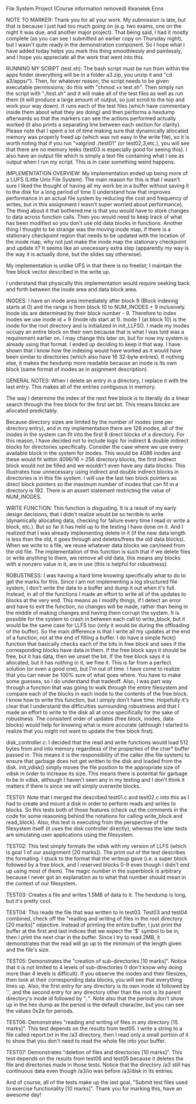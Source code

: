 File System Project (Course information removed)
Keanelek Enns

NOTE TO MARKER:
Thank you for all your work. My submission is late, but that is because I just
had too much going on (e.g. two exams, one on the night it was due, and another
major project). That being said, I had it mostly complete (as you can see I submitted
an earlier copy on Thursday night), but I wasn't quite ready in the demonstration component.
So I hope what I have added today helps you mark this thing smoothlessly and painlessly,
and I hope you appreciate all the work that went into this.

RUNNING MY SCRIPT (test.sh):
The bash script must be run from within the apps folder (everything will be in 
a folder a3.zip, you unzip it and "cd a3/apps/"). Then, for whatever reason, the
script needs to be given executable permissions; do this with "chmod +x test.sh".
Then simply run the script with "./test.sh" and it will make all of the test files
as well as run them (it will produce a large amount of output, so just scroll to the 
top and work your way down). It runs each of the test files (which have commentary inside
them about what they are doing) and then performs a hexdump afterwards so that the
markers can see the actions performed actually worked (it also prints a separating
line between each section for clarity). Please note that I spent a lot of time making
sure that dynamically allocated memory was properly freed up (which was not easy in the
write file), so it is worth noting that if you run "valgrind ./test01" (or test02,3,etc.),
you will see that there are no memory leeks (test03 is especially good for seeing this).
I also have an output file which is simply a text file containing what I see as output
when I run my script. This is in case something weird happens.

IMPLEMENTATION OVERVIEW:
My implementation ended up being more of a LUFS (Little Unix File System).
The main reason for this is that I wasn't sure I liked the
thought of having all my work be in a buffer without saving it to the disk for a long
period of time (I understand how that improves performance in an actual file system
by reducing the cost and frequency of writes, but in this assignment I wasn't super
worried about performance). The thing about it that bothered me is that you would
have to store changes to data across function calls. Then you would need to keep track
of what has been modified so you don't use old data blocks in functions. 
Another thing I thought to be strange was the moving inode map, if 
there is a stationary checkpoint region that needs to be updated with the location
of the inode map, why not just make the inode map the stationary checkpoint and update
it? It seems like an unecessary extra step (apparently my way is the way it is actually
done, but the slides say otherwise).

My implementation is unlike UFS in that there is no freelist;
I maintain the free block vector described in the write up.

I understand that physically this implementation would require seeking back and forth between
the inode area and data block area.

INODES:
I have an inode area immediately after block 9 (Block indexing starts at 0) and the range is from
block 10 to NUM_INODES + 9 inclusively. Inode ids are determined by their block number - 9.
Therefore to index inodes we use inode id + 9 (Inode ids start at 1). Inode 1 (at block 10)
is the inode for the root directory and is initialized in init_LLFS().
I made my inodes occupy an entire block on their own because that is what I was told
was a requirement earlier on. I may change this later on, but for now my system is already using that
format. I ended up deciding to keep it that way. I have shown that I know how the indexing would have
worked as it would have been similar to directories (which also have 16 32-byte entries). If nothing
else, it makes the hexdump more readable because an inode is its own block (same format of inodes as
in asignment description).

GENERAL NOTES:
When I delete an entry in a directory, I replace it with the last entry. This
makes all of the entries contiguous in memory.

The way I determine the index of the next free block is to literally do a linear 
search through the free block for the first set bit. This means blocks are allocated
predictably.

Because directory sizes are limited by the number of inodes (one per directory entry),
and in my implementation there are 128 inodes, all of the inodes in the system can 
fit into the first 8 direct blocks of a directory. For this reason, I have decided not
to include logic for indirect & double indirect blocks for directories specifically.
Consider the case where we use every available block in the system for inodes. This would
be 4086 inodes and these would fit within 4096/16 = 256 directory blocks, the first indirect
block would not be filled and we wouldn't even have any data blocks. This illustrates
how unnecessary using indirect and double indirect blocks in directories is in this file system.
I will use the last two block pointers as direct block pointers so the maximum number of inodes
that can fit in a directory is 192. There is an assert statement restricting the value of 
NUM_INODES.

WRITE FUNCTION:
This function is disgusting. It is a result of my early design
decisions, that I didn't realize would be so terrible to write
(dynamically allocating data, checking for failure every time I
read or write a block, etc.). But so far it has held up to the 
testing I have done on it. And I realized that I was already 
implementing delete in it (if the new data length is less than
the old, it goes through and deletes/frees the old data blocks).
When we write to a file, we reuse whatever data blocks we can/need
from the old file. The implementation of this function is such that
if we delete files or write anything to them, we remove all old data,
this means any blocks with a nonzero value in it, are in use (this
is helpful for robustness).

ROBUSTNESS:
I was having a hard time knowing specifically what to do to get the marks for this.
Since I am not implementing a log structured file system, I don't write the data 
to a buffer and dump it out when it's full. Instead, in all of the functions I made
an effort to write all of the updates to blocks at the very end. This means as I modify
things, if I detect an error and have to exit the function, no changes will be made, 
rather than being in the middle of making changes and having them corrupt the system.
It is possible for the system to crash in between each call to write_block,
but it would be the same case for LLFS too (only it would be during the offloading of the buffer).
So the main difference is that I write all my updates at the end of a function, not at
the end of filling a buffer. I do have a simple fsck() function that basically checks each of
the bits in free block and sees if the corresponding blocks have data in them. If the free
block says it should be free, but it has data, then we unset the bit. If the free block
says it is allocated, but it has nothing in it, we free it. This is far from a perfect solution
(or even a good one), but I'm out of time. I have come to realize that you can never be 100% sure
of what goes where. You have to make some guesses, so I do understand that tradeoff. Also, I was
part way through a function that was going to walk through the entire filesystem and compare each
of the blocks in each inode to the contents of the free block. I know how to write this function,
but I simply don't have time. Hopefully it's clear that I understand the difficulties surrounding
robustness and that I made an effort to write to the disk all at once specifically for the sake of 
robustness. The consistent order of updates (free block, inodes, data blocks) would help for knowing
what is more accurate (although I started to realize that you might not want to update the free block
first). 

disk_controller.c:
I decided that the read and write functions would load 512 bytes
from and into memory regardless of the properties of the char* buffer passed
in. This means it is the responsibility of the caller (the file system)
to ensure that garbage does not get written to the disk and loaded from 
the disk.
init_vdisk() simply moves the file position to the appropriate size of vdisk
in order to increase its size. This means there is potential for garbage
to be in vdisk, although I haven't seen any in my testing and I don't think
it matters if there is since we will simply overwrite blocks.

TEST01:
Note that I merged the described test01.c and test02.c into this as I had to
create and mount a disk in order to perform reads and writes to blocks. So this
tests both of those features (check out the comments in the code for some reasoning
behind the notations for calling write_block and read_block). Also, this test is
executing from the perspective of the filesystem itself (it uses the disk controller
directly), whereas the later tests are simulating user applications using the filesystem.

TEST02:
This test simply formats the vdisk with my version of LLFS (which is
goal 1 of our assignment [20 marks]). The print out of the test
describes the formating. I stuck to the format that the writeup gave
(i.e. a super block followed by a free block, and I reserved blocks 
0-9 even though I didn't end up using most of them). The magic number
in the superblock is arbitrary because I never got an explanation as 
to what that number should mean in the context of our filesystem.

TEST03:
Creates a file and writes 1.5MB of data to it.
The hexdump is long, but it's pretty cool.

TEST04:
This reads the file that was written to in test03. Test03 and test04
combined, check off the "reading and writing of files in the root
directory [20 marks]" objective. Instead of printing the entire buffer,
I just print the buffer at the first and last indices that we expect
the '$' symbol to be in, then I print the next char in the buffer. Since I 
try to read 2MB, it demonstrates that the read will go up to the minimum
of the length given and the file's size.

TEST05:
Demonstrates the "creation of sub-directories [10 marks]". Notice
that it is not limited to 4 levels of sub-directories (I don't know
why doing more than 4 levels is difficult). If you observe the inodes
and their filesizes, then look at their corresponding data blocks, you
will see that everything lines up. Also, the first entry for any 
directory is its own inode id followed by '.', and the second entry for any
directory other than the root is its parent directory's inode id followed by "..".
Note also that the periods don't show up in the hex dump as the period is the
default character, but you can see the values 0x2e for periods.

TEST06:
Demonstrates "reading and writing of files in any directory [15 marks]".
This test depends on the results from test05.
I write a string to a file called report.txt in the /a3 directory, then I read only a small 
portion of it to show that you don't need to read the whole file into your buffer.

TEST07:
Demonstrates "deletion of files and directories [10 marks]".
This test depends on the results from test06 and test05 because
it deletes the file and directories made in those tests. Notice
that the directory /a3 still has continuous data even though 
/a3/io was before /a3/disk in its entries.

And of course, all of the tests make up the last goal, "Submit test files used to exercise functionality [10 marks]".
Thank you for marking this, have an awesome day!
